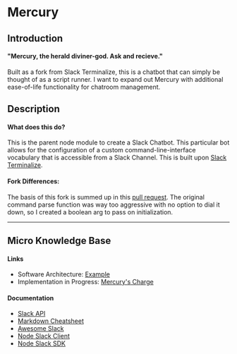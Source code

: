 # Mercury
## Introduction
#### "Mercury, the herald diviner-god. Ask and recieve."
Built as a fork from Slack Terminalize, this is a chatbot that can simply be thought of as a script runner. I want to expand out Mercury with additional ease-of-life functionality for chatroom management.

## Description
#### What does this do?
This is the parent node module to create a Slack Chatbot. This particular bot allows for the configuration of a custom command-line-interface vocabulary that is accessible from a Slack Channel. This is built upon [Slack Terminalize](https://github.com/ggauravr/slack-terminalize).

#### Fork Differences:
The basis of this fork is summed up in this [pull request](https://github.com/ggauravr/slack-terminalize/pull/13). The original command parse function was way too aggressive with no option to dial it down, so I created a boolean arg to pass on initialization.

---
## Micro Knowledge Base
#### Links
- Software Architecture: [Example](https://github.com/ggauravr/slack-sample-cli)
- Implementation in Progress: [Mercury's Charge](https://github.com/mstraughan86/Mercurys-Charge)

#### Documentation
- [Slack API](https://api.slack.com/)
- [Markdown Cheatsheet](https://github.com/adam-p/markdown-here/wiki/Markdown-Cheatsheet)
- [Awesome Slack](https://github.com/matiassingers/awesome-slack#javascript)
- [Node Slack Client](https://github.com/slackhq/node-slack-client)
- [Node Slack SDK](https://github.com/slackapi/node-slack-sdk)
